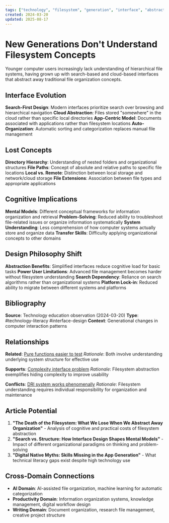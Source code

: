 ```yaml
---
tags: ["technology", "filesystem", "generation", "interface", "abstraction"]
created: 2024-03-20
updated: 2025-08-17
---
```


# New Generations Don't Understand Filesystem Concepts

Younger computer users increasingly lack understanding of hierarchical file systems, having grown up with search-based and cloud-based interfaces that abstract away traditional file organization concepts.

## Interface Evolution

**Search-First Design**: Modern interfaces prioritize search over browsing and hierarchical navigation
**Cloud Abstraction**: Files stored "somewhere" in the cloud rather than specific local directories
**App-Centric Model**: Documents associated with applications rather than filesystem locations
**Auto-Organization**: Automatic sorting and categorization replaces manual file management

## Lost Concepts

**Directory Hierarchy**: Understanding of nested folders and organizational structures
**File Paths**: Concept of absolute and relative paths to specific file locations
**Local vs. Remote**: Distinction between local storage and network/cloud storage
**File Extensions**: Association between file types and appropriate applications

## Cognitive Implications

**Mental Models**: Different conceptual frameworks for information organization and retrieval
**Problem-Solving**: Reduced ability to troubleshoot file-related issues or organize information systematically
**System Understanding**: Less comprehension of how computer systems actually store and organize data
**Transfer Skills**: Difficulty applying organizational concepts to other domains

## Design Philosophy Shift

**Abstraction Benefits**: Simplified interfaces reduce cognitive load for basic tasks
**Power User Limitations**: Advanced file management becomes harder without filesystem understanding
**Search Dependency**: Reliance on search algorithms rather than organizational systems
**Platform Lock-in**: Reduced ability to migrate between different systems and platforms

## Bibliography

**Source**: Technology education observation (2024-03-20)
**Type**: #technology-literacy #interface-design
**Context**: Generational changes in computer interaction patterns

## Relationships

**Related**: [Pure functions easier to test](technology-pure-functions-test.md)
*Rationale*: Both involve understanding underlying system structure for effective use

**Supports**: [Complexity interface problem](technology-complexity-interface.md)
*Rationale*: Filesystem abstraction exemplifies hiding complexity to improve usability

**Conflicts**: [DRI system works phenomenally](productivity-dri-system-works.md)
*Rationale*: Filesystem understanding requires individual responsibility for organization and maintenance

## Article Potential

1. **"The Death of the Filesystem: What We Lose When We Abstract Away Organization"** - Analysis of cognitive and practical costs of filesystem abstraction
2. **"Search vs. Structure: How Interface Design Shapes Mental Models"** - Impact of different organizational paradigms on thinking and problem-solving
3. **"Digital Native Myths: Skills Missing in the App Generation"** - What technical literacy gaps exist despite high technology use

## Cross-Domain Connections

- **AI Domain**: AI-assisted file organization, machine learning for automatic categorization
- **Productivity Domain**: Information organization systems, knowledge management, digital workflow design
- **Writing Domain**: Document organization, research file management, creative project structure